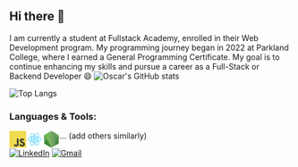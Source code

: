 ## Hi there 👋

I am currently a student at Fullstack Academy, enrolled in their Web Development program. 
My programming journey began in 2022 at Parkland College, where I earned a General Programming Certificate. 
My goal is to continue enhancing my skills and pursue a career as a Full-Stack or Backend Developer 😄 
![Oscar's GitHub stats](https://github-readme-stats.vercel.app/api?username=yourUsername&show_icons=true&theme=radical)

![Top Langs](https://github-readme-stats.vercel.app/api/top-langs/?username=yourUsername&layout=compact)

### Languages & Tools:
<img align="left" alt="JavaScript" width="30px" src="https://raw.githubusercontent.com/github/explore/main/topics/javascript/javascript.png" />
<img align="left" alt="React" width="30px" src="https://raw.githubusercontent.com/github/explore/main/topics/react/react.png" />
<img align="left" alt="Node.js" width="30px" src="https://raw.githubusercontent.com/github/explore/main/topics/nodejs/nodejs.png" />
... (add others similarly)

[![LinkedIn](https://img.shields.io/badge/LinkedIn-blue?style=for-the-badge&logo=linkedin)](https://www.linkedin.com/in/oscar-lopez-592534240/)
[![Gmail](https://img.shields.io/badge/Gmail-red?style=for-the-badge&logo=gmail)](ol19469@gmail.com)


